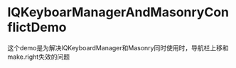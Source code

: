 # IQKeyboarManagerAndMasonryConflictDemo
这个demo是为解决IQKeyboardManager和Masonry同时使用时，导航栏上移和make.right失效的问题
